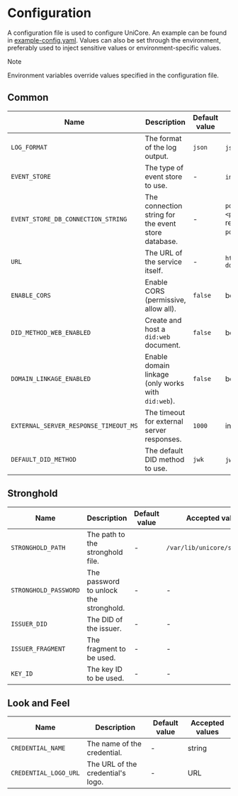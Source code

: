 # Configuration

A configuration file is used to configure UniCore. An example can be found in [example-config.yaml](example-config.yaml). Values can also be set through the environment, preferably used to inject sensitive values or environment-specific values.

> [!NOTE]
> Environment variables override values specified in the configuration file.

## Common

| Name                                  | Description                                         | Default value | Accepted values                                                    |
| ------------------------------------- | --------------------------------------------------- | ------------- | ------------------------------------------------------------------ |
| `LOG_FORMAT`                          | The format of the log output.                       | `json`        | `json`, `text`                                                     |
| `EVENT_STORE`                         | The type of event store to use.                     | -             | `in-memory`, `postgres`                                            |
| `EVENT_STORE_DB_CONNECTION_STRING`    | The connection string for the event store database. | -             | `postgresql://<user>:<pass>@<host>` (only required for `postgres`) |
| `URL`                                 | The URL of the service itself.                      | -             | `https://my-domain.example.org`                                    |
| `ENABLE_CORS`                         | Enable CORS (permissive, allow all).                | `false`       | boolean                                                            |
| `DID_METHOD_WEB_ENABLED`              | Create and host a `did:web` document.               | `false`       | boolean                                                            |
| `DOMAIN_LINKAGE_ENABLED`              | Enable domain linkage (only works with `did:web`).  | `false`       | boolean                                                            |
| `EXTERNAL_SERVER_RESPONSE_TIMEOUT_MS` | The timeout for external server responses.          | `1000`        | integer                                                            |
| `DEFAULT_DID_METHOD`                  | The default DID method to use.                      | `jwk`         | `jwk`, `key`, `web`                                                |

## Stronghold

| Name                  | Description                            | Default value | Accepted values               |
| --------------------- | -------------------------------------- | ------------- | ----------------------------- |
| `STRONGHOLD_PATH`     | The path to the stronghold file.       | -             | `/var/lib/unicore/stronghold` |
| `STRONGHOLD_PASSWORD` | The password to unlock the stronghold. | -             | -                             |
| `ISSUER_DID`          | The DID of the issuer.                 | -             | -                             |
| `ISSUER_FRAGMENT`     | The fragment to be used.               | -             | -                             |
| `KEY_ID`              | The key ID to be used.                 | -             | -                             |

## Look and Feel

| Name                  | Description                       | Default value | Accepted values |
| --------------------- | --------------------------------- | ------------- | --------------- |
| `CREDENTIAL_NAME`     | The name of the credential.       | -             | string          |
| `CREDENTIAL_LOGO_URL` | The URL of the credential's logo. | -             | URL             |
